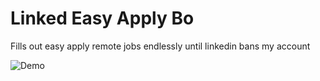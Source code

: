 # Linked Easy Apply Bo

Fills out easy apply remote jobs endlessly until linkedin bans my account

![Demo](https://media.giphy.com/media/v1.Y2lkPTc5MGI3NjExa3N1bDh4NXNoYmtud2hqNng5MWVkMnhmeG5weWx4bnlyZzc1bW9leSZlcD12MV9pbnRlcm5hbF9naWZfYnlfaWQmY3Q9Zw/VlZW4OyDddXmE329Lk/giphy.gif)

